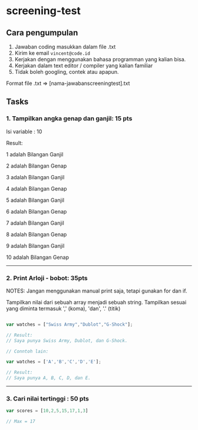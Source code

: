 # screening-test

## Cara pengumpulan

1. Jawaban coding masukkan dalam file .txt
2. Kirim ke email `vincent@code.id`
3. Kerjakan dengan menggunakan bahasa programman yang kalian bisa.
4. Kerjakan dalam text editor / compiler yang kalian familiar
5. Tidak boleh googling, contek atau apapun.

Format file .txt => [nama-jawabanscreeningtest].txt

## Tasks

### 1. Tampilkan angka genap dan ganjil: 15 pts

Isi variable : 10

Result: 

1 adalah Bilangan Ganjil

2 adalah Bilangan Genap

3 adalah Bilangan Ganjil

4 adalah Bilangan Genap

5 adalah Bilangan Ganjil

6 adalah Bilangan Genap

7 adalah Bilangan Ganjil

8 adalah Bilangan Genap

9 adalah Bilangan Ganjil

10 adalah Bilangan Genap

---

### 2. Print Arloji - bobot: 35pts

NOTES: Jangan menggunakan manual print saja, tetapi gunakan for dan if.

Tampilkan nilai dari sebuah array menjadi sebuah string. Tampilkan sesuai yang diminta termasuk ',' (koma), 'dan', '.' (titik)

```js

var watches = ["Swiss Army","Dublot","G-Shock"];

// Result:
// Saya punya Swiss Army, Dublot, dan G-Shock.

// Conntoh lain:

var watches = ['A','B','C','D','E'];

// Result:
// Saya punya A, B, C, D, dan E.
```

---

### 3. Cari nilai tertinggi : 50 pts

```js
var scores = [10,2,5,15,17,1,3]

// Max = 17
```

